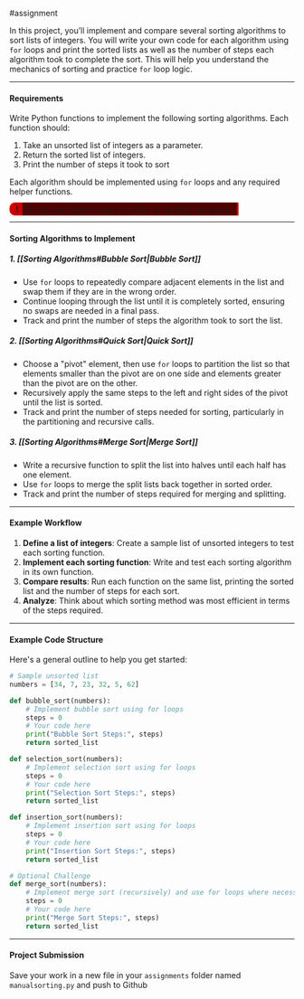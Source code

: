 #assignment 


In this project, you’ll implement and compare several sorting algorithms to sort lists of integers. You will write your own code for each algorithm using `for` loops and print the sorted lists as well as the number of steps each algorithm took to complete the sort. This will help you understand the mechanics of sorting and practice `for` loop logic.

---
#### Requirements
Write Python functions to implement the following sorting algorithms. Each function should:
1. Take an unsorted list of integers as a parameter.
2. Return the sorted list of integers.
3. Print the number of steps it took to sort

Each algorithm should be implemented using `for` loops and any required helper functions. 

<span style="position: relative; font-weight: 700;background-color: #C80000; border-bottom: 2px solid #C80000;padding-top:1px; padding-bottom:1px;  padding-left: 11px; padding-right: 7px;border-top: 2px solid #C80000; border-radius:10px 0px 0px 10px;">!</span><span style= "background-color: #520000; margin-left:-14px;padding:3px;padding-left:14px; padding-right:10px;border-right:3px solid #C80000"> Do not use Python’s built-in sort() or sorted() functions.</span>

---
#### Sorting Algorithms to Implement

##### 1. [[Sorting Algorithms#Bubble Sort|Bubble Sort]]
- Use `for` loops to repeatedly compare adjacent elements in the list and swap them if they are in the wrong order.
- Continue looping through the list until it is completely sorted, ensuring no swaps are needed in a final pass.
- Track and print the number of steps the algorithm took to sort the list.

##### 2. [[Sorting Algorithms#Quick Sort|Quick Sort]]
- Choose a "pivot" element, then use `for` loops to partition the list so that elements smaller than the pivot are on one side and elements greater than the pivot are on the other.
- Recursively apply the same steps to the left and right sides of the pivot until the list is sorted.
- Track and print the number of steps needed for sorting, particularly in the partitioning and recursive calls.

##### 3. [[Sorting Algorithms#Merge Sort|Merge Sort]]
- Write a recursive function to split the list into halves until each half has one element.
- Use `for` loops to merge the split lists back together in sorted order.
- Track and print the number of steps required for merging and splitting.

---
#### Example Workflow

1. **Define a list of integers**: Create a sample list of unsorted integers to test each sorting function. 
2. **Implement each sorting function**: Write and test each sorting algorithm in its own function.
3. **Compare results**: Run each function on the same list, printing the sorted list and the number of steps for each sort.
4. **Analyze**: Think about which sorting method was most efficient in terms of the steps required.

---
#### Example Code Structure

Here's a general outline to help you get started:

```python
# Sample unsorted list
numbers = [34, 7, 23, 32, 5, 62]

def bubble_sort(numbers):
    # Implement bubble sort using for loops
    steps = 0
    # Your code here
    print("Bubble Sort Steps:", steps)
    return sorted_list

def selection_sort(numbers):
    # Implement selection sort using for loops
    steps = 0
    # Your code here
    print("Selection Sort Steps:", steps)
    return sorted_list

def insertion_sort(numbers):
    # Implement insertion sort using for loops
    steps = 0
    # Your code here
    print("Insertion Sort Steps:", steps)
    return sorted_list

# Optional Challenge
def merge_sort(numbers):
    # Implement merge sort (recursively) and use for loops where necessary
    steps = 0
    # Your code here
    print("Merge Sort Steps:", steps)
    return sorted_list
```

---
#### Project Submission
Save your work in a new file in your `assignments` folder named `manualsorting.py` and push to Github
